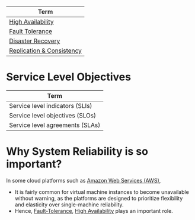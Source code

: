| Term                                                                                       |
|--------------------------------------------------------------------------------------------|
| [High Availability](HighAvailability.md)                                                   |
| [Fault Tolerance](FaultTolerance.md)                                                       |
| [Disaster Recovery](DisasterRecovery.md)                                                   |
| [Replication & Consistency](../../3_DatabaseComponents/1_Glossaries/Consistency&Replication) |

# Service Level Objectives

| Term                              |
|-----------------------------------|
| Service level indicators (SLIs)   |
| Service level objectives (SLOs)   |
| Service level agreements (SLAs)   |

# Why System Reliability is so important?
In some cloud platforms such as [Amazon Web Services (AWS)](../../../2_AWSComponents/Readme.md),
- It is fairly common for virtual machine instances to become unavailable without warning, as the platforms are designed to prioritize flexibility and elasticity over single-machine reliability.
- Hence, [Fault-Tolerance](FaultTolerance.md), [High Availability](HighAvailability.md) plays an important role.

